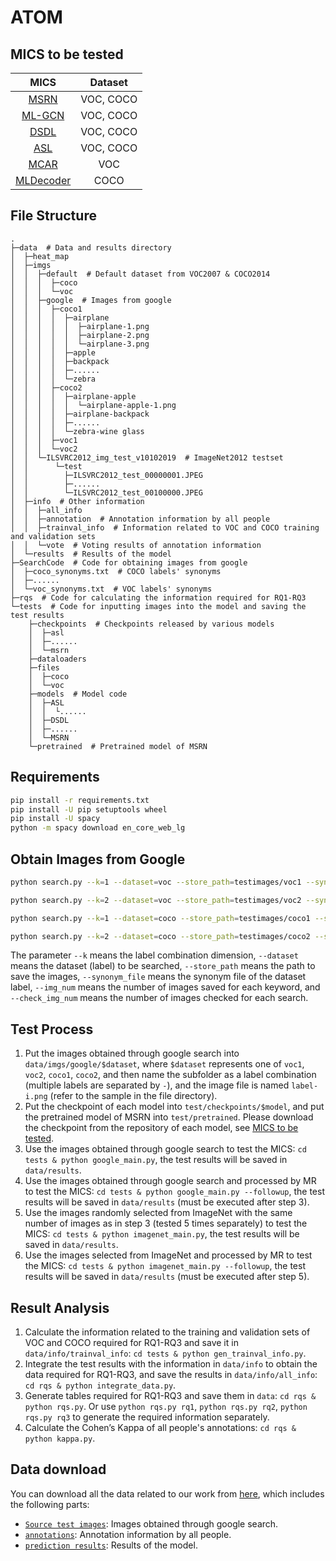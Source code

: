 # ATOM
## <div id="0" >MICS to be tested</div>

| MICS | Dataset |
| :---: | :---: |
| [MSRN](https://github.com/chehao2628/MSRN) | VOC, COCO |
| [ML-GCN](https://github.com/megvii-research/ML-GCN) | VOC, COCO |
| [DSDL](https://github.com/ZFT-CQU/DSDL) | VOC, COCO |
| [ASL](https://github.com/Alibaba-MIIL/ASL) | VOC, COCO |
| [MCAR](https://github.com/gaobb/MCAR) | VOC |
| [MLDecoder](https://github.com/alibaba-miil/ml_decoder) | COCO |


## File Structure
```plain
.
├─data  # Data and results directory
│  ├─heat_map
│  ├─imgs
│  │  ├─default  # Default dataset from VOC2007 & COCO2014
│  │  │  ├─coco
│  │  │  └─voc
│  │  ├─google  # Images from google
│  │  │  ├─coco1
│  │  │  │  ├─airplane
│  │  │  │  │  ├─airplane-1.png
│  │  │  │  │  ├─airplane-2.png
│  │  │  │  │  └─airplane-3.png
│  │  │  │  ├─apple
│  │  │  │  ├─backpack
│  │  │  │  ├─......
│  │  │  │  └─zebra
│  │  │  ├─coco2
│  │  │  │  ├─airplane-apple
│  │  │  │  │  └─airplane-apple-1.png
│  │  │  │  ├─airplane-backpack
│  │  │  │  ├─......
│  │  │  │  └─zebra-wine glass
│  │  │  ├─voc1
│  │  │  └─voc2
│  │  └─ILSVRC2012_img_test_v10102019  # ImageNet2012 testset
│  │      └─test
│  │        ├─ILSVRC2012_test_00000001.JPEG
│  │        ├─......
│  │        └─ILSVRC2012_test_00100000.JPEG
│  ├─info  # Other information
│  │  ├─all_info
│  │  ├─annotation  # Annotation information by all people
│  │  ├─trainval_info  # Information related to VOC and COCO training and validation sets
│  │  └─vote  # Voting results of annotation information
│  └─results  # Results of the model
├─SearchCode  # Code for obtaining images from google
│  ├─coco_synonyms.txt  # COCO labels' synonyms
│  ├─......
│  └─voc_synonyms.txt  # VOC labels' synonyms
├─rqs  # Code for calculating the information required for RQ1-RQ3
└─tests  # Code for inputting images into the model and saving the test results
    ├─checkpoints  # Checkpoints released by various models
    │  ├─asl
    │  ├─......
    │  └─msrn
    ├─dataloaders
    ├─files
    │  ├─coco
    │  └─voc
    ├─models  # Model code
    │  ├─ASL
    │  │  └......
    │  ├─DSDL
    │  ├─......
    │  └─MSRN
    └─pretrained  # Pretrained model of MSRN
```

## Requirements

```bash
pip install -r requirements.txt
pip install -U pip setuptools wheel
pip install -U spacy
python -m spacy download en_core_web_lg
```

## Obtain Images from Google

```bash
python search.py --k=1 --dataset=voc --store_path=testimages/voc1 --synonym_file=voc_synonym.txt  --img_num=5 --check_img_num=20

python search.py --k=2 --dataset=voc --store_path=testimages/voc2 --synonym_file=voc_synonym.txt --img_num=5 --check_img_num=20

python search.py --k=1 --dataset=coco --store_path=testimages/coco1 --synonym_file=coco_synonym.txt --img_num=5 --check_img_num=20

python search.py --k=2 --dataset=coco --store_path=testimages/coco2 --synonym_file=coco_synonym.txt --img_num=5 --check_img_num=20
```

The parameter `--k` means the label combination dimension, `--dataset` means the dataset (label) to be searched, `--store_path` means the path to save the images, `--synonym_file` means the synonym file of the dataset label, `--img_num` means the number of images saved for each keyword, and `--check_img_num` means the number of images checked for each search.

## Test Process

1. Put the images obtained through google search into `data/imgs/google/$dataset`, where `$dataset` represents one of `voc1`, `voc2`, `coco1`, `coco2`, and then name the subfolder as a label combination (multiple labels are separated by `-`), and the image file is named `label-i.png` (refer to the sample in the file directory).
2. Put the checkpoint of each model into `test/checkpoints/$model`, and put the pretrained model of MSRN into `test/pretrained`. Please download the checkpoint from the repository of each model, see [MICS to be tested](#0).
3. Use the images obtained through google search to test the MICS: `cd tests & python google_main.py`, the test results will be saved in `data/results`.
4. Use the images obtained through google search and processed by MR to test the MICS: `cd tests & python google_main.py --followup`, the test results will be saved in `data/results` (must be executed after step 3).
5. Use the images randomly selected from ImageNet with the same number of images as in step 3 (tested 5 times separately) to test the MICS: `cd tests & python imagenet_main.py`, the test results will be saved in `data/results`.
6. Use the images selected from ImageNet and processed by MR to test the MICS: `cd tests & python imagenet_main.py --followup`, the test results will be saved in `data/results` (must be executed after step 5).

## Result Analysis

1. Calculate the information related to the training and validation sets of VOC and COCO required for RQ1-RQ3 and save it in `data/info/trainval_info`: `cd tests & python gen_trainval_info.py`.
2. Integrate the test results with the information in `data/info` to obtain the data required for RQ1-RQ3, and save the results in `data/info/all_info`: `cd rqs & python integrate_data.py`.
3. Generate tables required for RQ1-RQ3 and save them in `data`: `cd rqs & python rqs.py`. Or use `python rqs.py rq1`, `python rqs.py rq2`, `python rqs.py rq3` to generate the required information separately.
4. Calculate the Cohen’s Kappa of all people's annotations: `cd rqs & python kappa.py`.

## Data download

You can download all the data related to our work from [here](https://drive.google.com/drive/folders/1Tf6B5g0uUi1kdyuES6UxXWIljLkbGrrk), which includes the following parts:

- [`Source test images`](./data/imgs/google/): Images obtained through google search.
- [`annotations`](./data/info/annotation/): Annotation information by all people.
- [`prediction results`](./data/results/): Results of the model.
